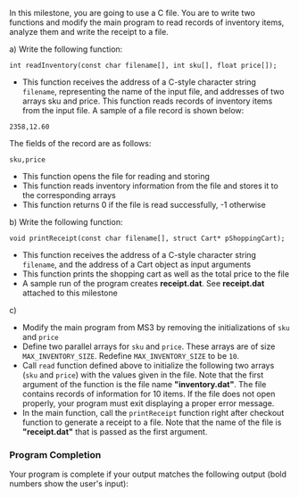 In this milestone, you are going to use a C file. You are to write two functions and modify the main program to read records of inventory items, analyze them and write the receipt to a file.

a) Write the following function:

`int readInventory(const char filename[], int sku[], float price[]);`

- This function receives the address of a C-style character string `filename`, representing the name of the input file, and addresses of two arrays sku and price. This function reads records of inventory items from the input file. A sample of a file record is shown below:

`2358,12.60`

The fields of the record are as follows:

`sku,price`

- This function opens the file for reading and storing
- This function reads inventory information from the file and stores it to the corresponding arrays
- This function returns 0 if the file is read successfully, -1 otherwise

b) Write the following function:

`void printReceipt(const char filename[], struct Cart* pShoppingCart);`

- This function receives the address of a C-style character string `filename`, and the address of a Cart object as input arguments
- This function prints the shopping cart as well as the total price to the file
- A sample run of the program creates **receipt.dat**. See **receipt.dat** attached to this milestone

c) 
- Modify the main program from MS3 by removing the initializations of `sku` and `price`
- Define two parallel arrays for `sku` and `price`. These arrays are of size `MAX_INVENTORY_SIZE`. Redefine `MAX_INVENTORY_SIZE` to be `10`.
- Call `read` function defined above to initialize the following two arrays (`sku` and `price`) with the values given in the file. Note that the first argument of the function is the file name **"inventory.dat"**. The file contains records of information for 10 items. If the file does not open properly, your program must exit displaying a proper error message.
- In the main function, call the `printReceipt` function right after checkout function to generate a receipt to a file. Note that the name of the file is **"receipt.dat"** that is passed as the first argument.

### Program Completion

Your program is complete if your output matches the following output (bold numbers show the user's input):

